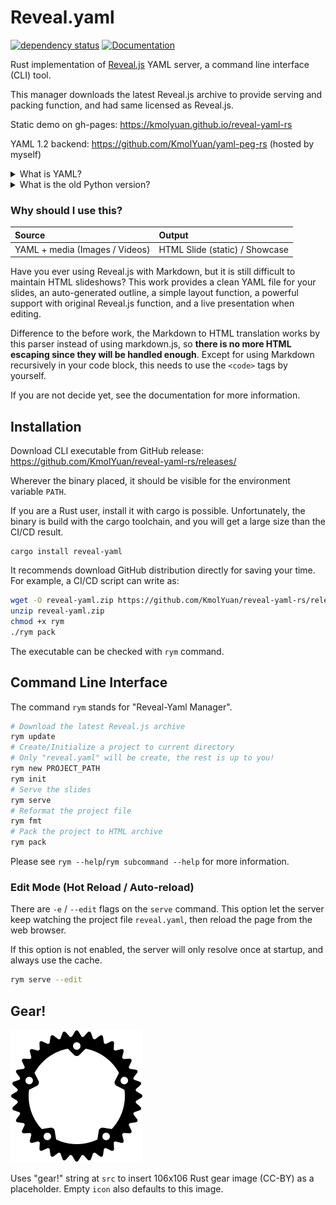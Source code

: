 # Reveal.yaml

[![dependency status](https://deps.rs/repo/github/KmolYuan/reveal-yaml-rs/status.svg)](https://deps.rs/crate/reveal-yaml/)
[![Documentation](https://docs.rs/reveal-yaml/badge.svg)](https://docs.rs/reveal-yaml)

Rust implementation of [Reveal.js](https://github.com/hakimel/reveal.js) YAML server, a command line interface (CLI) tool.

This manager downloads the latest Reveal.js archive to provide serving and packing function, and had same licensed as Reveal.js.

Static demo on gh-pages: <https://kmolyuan.github.io/reveal-yaml-rs>

YAML 1.2 backend: <https://github.com/KmolYuan/yaml-peg-rs> (hosted by myself)

<details><summary>What is YAML?</summary>
<a href="https://yaml.org/spec/1.2">YAML</a> is a structural language that can simply represent sequence and map data structures with indent syntax. YAML also has some inline syntax that is compatible with non-strict <a href="https://www.json.org/json-en.html">JSON</a> language.
</details>

<details><summary>What is the old Python version?</summary>
This project is transferred from Python language, so you may <a href="https://pypi.org/project/reveal-yaml/">found it on PyPI</a>. Reveal.yaml is now operates in a way that is easier to maintain and release, and it is Rust. Some old functions might be deprecated, and some functions are improved.
</details>

### Why should I use this?

| Source                         | Output                         |
|:-------------------------------|:-------------------------------|
| YAML + media (Images / Videos) | HTML Slide (static) / Showcase |

Have you ever using Reveal.js with Markdown, but it is still difficult to maintain HTML slideshows? This work provides a clean YAML file for your slides, an auto-generated outline, a simple layout function, a powerful support with original Reveal.js function, and a live presentation when editing.

Difference to the before work, the Markdown to HTML translation works by this parser instead of using markdown.js, so **there is no more HTML escaping since they will be handled enough**. Except for using Markdown recursively in your code block, this needs to use the `<code>` tags by yourself.

If you are not decide yet, see the documentation for more information.

## Installation

Download CLI executable from GitHub release: <https://github.com/KmolYuan/reveal-yaml-rs/releases/>

Wherever the binary placed, it should be visible for the environment variable `PATH`.

If you are a Rust user, install it with cargo is possible. Unfortunately, the binary is build with the cargo toolchain, and you will get a large size than the CI/CD result.

```
cargo install reveal-yaml
```

It recommends download GitHub distribution directly for saving your time. For example, a CI/CD script can write as:

```bash
wget -O reveal-yaml.zip https://github.com/KmolYuan/reveal-yaml-rs/releases/latest/download/reveal-yaml-linux-amd64.zip
unzip reveal-yaml.zip
chmod +x rym
./rym pack
```

The executable can be checked with `rym` command.

## Command Line Interface

The command `rym` stands for "Reveal-Yaml Manager".

```bash
# Download the latest Reveal.js archive
rym update
# Create/Initialize a project to current directory
# Only "reveal.yaml" will be create, the rest is up to you!
rym new PROJECT_PATH
rym init
# Serve the slides
rym serve
# Reformat the project file
rym fmt
# Pack the project to HTML archive
rym pack
```

Please see `rym --help`/`rym subcommand --help` for more information.

### Edit Mode (Hot Reload / Auto-reload)

There are `-e` / `--edit` flags on the `serve` command. This option let the server keep watching the project file `reveal.yaml`, then reload the page from the web browser.

If this option is not enabled, the server will only resolve once at startup, and always use the cache.

```bash
rym serve --edit
```

## Gear!

![gear](https://raw.githubusercontent.com/rust-lang/rust-artwork/master/logo/rust-logo-gear-only.svg)

Uses "gear!" string at `src` to insert 106x106 Rust gear image (CC-BY) as a placeholder. Empty `icon` also defaults to this image.

